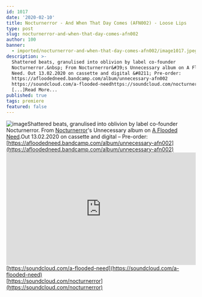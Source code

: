 ```yaml
---
id: 1017
date: '2020-02-10'
title: Nocturnerror - And When That Day Comes (AFN002) - Loose Lips
type: post
slug: nocturnerror-and-when-that-day-comes-afn002
author: 100
banner:
  - imported/nocturnerror-and-when-that-day-comes-afn002/image1017.jpeg
description: >-
  Shattered beats, granulised into oblivion by label co-founder
  Nocturnerror.&nbsp; From Nocturnerror&#39;s Unnecessary album on A Flooded
  Need. Out 13.02.2020 on cassette and digital &#8211; Pre-order:
  https://afloodedneed.bandcamp.com/album/unnecessary-afn002
  https://soundcloud.com/a-flooded-needhttps://soundcloud.com/nocturnerror
  [...]Read More...
published: true
tags: premiere
featured: false
---
```

![image](../imported/nocturnerror-and-when-that-day-comes-afn002/image1017.jpeg)Shattered beats, granulised into oblivion by label co-founder Nocturnerror. From [Nocturnerror](https://www.discogs.com/artist/6180471-Nocturnerror)'s Unnecessary album on [A Flooded Need](https://afloodedneed.bandcamp.com/).Out 13.02.2020 on cassette and digital – Pre-order: [](https://afloodedneed.bandcamp.com/album/unnecessary-afn002)[https://afloodedneed.bandcamp.com/album/unnecessary-afn002](https://afloodedneed.bandcamp.com/album/unnecessary-afn002)<iframe width='100%' height='300' scrolling='no' frameborder='no' allow='autoplay' src='https://w.soundcloud.com/player/?url=https%3A//api.soundcloud.com/tracks/758333791&color=%23ff5500&auto_play=false&hide_related=false&show_comments=true&show_user=true&show_reposts=false&show_teaser=true'></iframe>[](https://soundcloud.com/a-flooded-need)[https://soundcloud.com/a-flooded-need](https://soundcloud.com/a-flooded-need)  
[](https://soundcloud.com/nocturnerror)[https://soundcloud.com/nocturnerror](https://soundcloud.com/nocturnerror)
